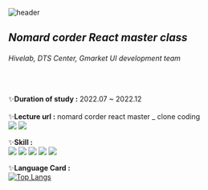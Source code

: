 ![header](https://capsule-render.vercel.app/api?type=waving&color=7fc7d8&height=250&section=header&text=React%20study%202022&fontSize=45&fontColor=fff&fontAlign=75)

## _Nomard corder React master class_

###### Hivelab, DTS Center, Gmarket UI development team

<br/>
<p>
✨<b>Duration of study :</b> 2022.07 ~ 2022.12<br/><br/>
✨<b>Lecture url :</b> nomard corder react master _ clone coding<br/>
  <a href="https://nomadcoders.co/react-for-beginners/lobby" target="_blank"><img src="https://img.shields.io/badge/React-movie_app-fff?style=for-the-v=badge&logo=React&logoColor=fff"/></a> <a href="https://nomadcoders.co/react-masterclass/lobby" target="_blank"><img src="https://img.shields.io/badge/React-master_class-fff?style=for-the-v=badge&logo=React&logoColor=fff"/></a>

✨<b>Skill :</b><br/>
<img src="https://img.shields.io/badge/React-61DAFB?style=flat-square&logo=React&logoColor=black"/> <img src="https://img.shields.io/badge/TypeScript-3178C6?style=flat-square&logo=TypeScript&logoColor=white"/> <img src="https://img.shields.io/badge/JavaScript-F7DF1E?style=flat-square&logo=JavaScript&logoColor=black"/> <img src="https://img.shields.io/badge/styled_components-DB7093?style=flat-square&logo=styled-components&logoColor=white"/> <img src="https://img.shields.io/badge/CSS-1572B6?style=flat-square&logo=CSS3&logoColor=white"/>

✨<b>Language Card :</b><br/>
[![Top Langs](https://github-readme-stats.vercel.app/api/top-langs/?username=JEEHYUNKEEM&layout=compact)](https://github.com/JEEHYUNKEEM/github-readme-stats)

</p>

<br/>
<br/>
